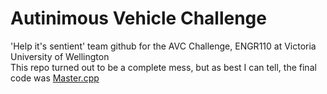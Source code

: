 # Autinimous Vehicle Challenge
'Help it's sentient' team github for the AVC Challenge, ENGR110 at Victoria University of Wellington\
This repo turned out to be a complete mess, but as best I can tell, the final code was [Master.cpp](https://github.com/ConaghFM/Help-Its-Sentient/blob/master/Master.cpp)
